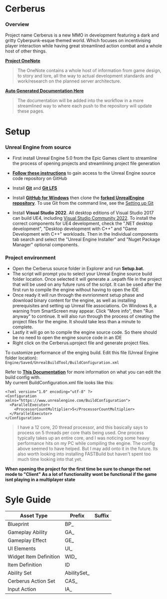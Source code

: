 # Cerberus

### **Overview**
Project name Cerberus is a new MMO in development featuring a dark and gritty Cyberpunk-esque themed world. Which focuses on incentivising player interaction while having great streamlined action combat and a whole host of other things. 

**[Project OneNote](https://1drv.ms/u/s!AjH0C9W883OtgbdKO1wfF6mfrQbubQ?e=RbdWAL)**
> The OneNote contains a whole host of information from game design, to story and lore, all the way to actual development standards and work/research on the planned server architecture.<br>

**[Auto Generated Documentation Here](https://cage01.github.io/Cerberus/annotated.html)**
> The documentation will be added into the workflow in a more streamlined way to where each push to the repository will update these pages.<br>

# Setup
### **Unreal Engine from source**
- First install Unreal Engine 5.0 from the Epic Games client to streamline the process of opening projects and streamlining project file generation
- **[Follow these instructions](https://www.unrealengine.com/en-US/ue4-on-github)** to gain access to the Unreal Engine source code repository on GitHub 
- Install **[Git](https://git-scm.com/downloads)** and **[Git LFS](https://git-lfs.github.com/)**
-   Install **[GitHub for Windows](https://windows.github.com/)** then clone the **[forked UnrealEngine repository](https://github.com/Cage01/UnrealEngine)**. To use Git from the command line, see the [Setting up Git](https://help.github.com/articles/set-up-git/) 
    
-   Install **Visual Studio 2022**. All desktop editions of Visual Studio 2017 can build UE4, including [Visual Studio Community 2022](https://visualstudio.microsoft.com/thank-you-downloading-visual-studio/?sku=Community&channel=Release&version=VS2022&source=VSLandingPage&cid=2036&passive=false). To install the correct components for UE4 development, check the ".NET desktop development", "Desktop development with C++" and "Game Development with C++" workloads. Then in the Individual components tab search and select the "Unreal Engine Installer" and "Nuget Package Manager" optional components.

### **Project environment**
-   Open the Cerberus source folder in Explorer and run **Setup.bat**. 
-   The script will prompt you to select your Unreal Engine source build folder location. Once selected it will generate a .uepath file in the project that will be used on any future runs of the script. It can be used after the first run to compile the engine without having to open the IDE
-   Once ready it will run through the evnrionment setup phase and download binary content for the engine, as well as installing prerequisites and setting up Unreal file associations. On Windows 8, a warning from SmartScreen may appear. Click "More info", then "Run anyway" to continue. It will also run through the process of creating the project files for the engine. It should take less than a minute to complete. 
-   Lastly it will go on to compile the engine source code. So there should be no need to open the engine source code in an IDE
-   Right click on the Cerberus.uproject file and generate project files.

To customize performance of the enging build. Edit this file (Unreal Engine folder location):  
`Engine/Saved/UnrealBuildTool/BuildConfiguration.xml`

Refer to **[This Documentation](https://docs.unrealengine.com/4.27/en-US/ProductionPipelines/BuildTools/UnrealBuildTool/BuildConfiguration/)** for more information on what you can edit the build config with.<br>
My current BuildConfiguration.xml file looks like this:
```
<?xml version="1.0" encoding="utf-8" ?>
<Configuration xmlns="https://www.unrealengine.com/BuildConfiguration">
  <ParallelExecutor>
    <ProcessorCountMultiplier>5</ProcessorCountMultiplier>
  </ParallelExecutor>
</Configuration>
```
> I have a 12 core, 20 thread processor, and this basically says to process on 5 threads per core thats being used. One process typically takes up an entire core, and I was noticing some heavy performance hits on my PC while compiling the engine. The config above seemed to have helped. But I may add onto it in the future.
Its also worth looking into installing FASTBuild but haven't spent too much time looking into that yet.


**When opening the project for the first time be sure to change the net mode to "Client" As a lot of functionality wont be functional if the game isnt playing in a multiplayer state**

# Syle Guide


| Asset Type | Prefix | Suffix |
| --- | --- | --- |
| Blueprint | BP_ | |
| Gameplay Ability | GA_ | |
| Gameplay Effect | GE_ | |
| UI Elements | UI_ | |
| Widget Item Definition | WID_ | |
| Item Definition | ID | |
| Ability Set | AbilitySet_ | |
| Cerberus Action Set | CAS_ | |
| Input Action | IA_ | |

